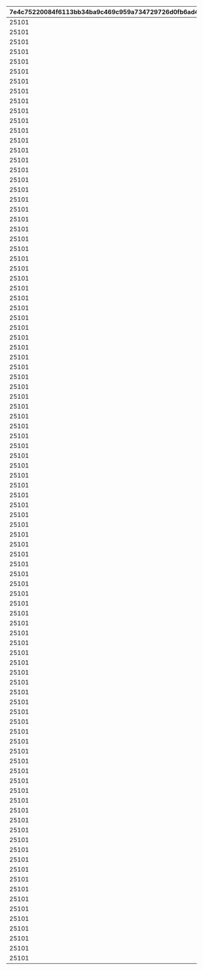 |7e4c75220084f6113bb34ba9c469c959a734729726d0fb6ad4bd5d2b87e512e4|a30028101faa6c8d26a761faa1505ee44c6d4a56be7afd611ae2ceea7c39e437|baa763a3736f991c9b8710adfcf93ffc7d586f3b0f56f6a82d49c1466a8d3f84|93a1eeb44984f27b4322858ad0ab2db8cb0393b28a916a9bb032ab73acfe2057|6f819548be3a6b2960f4682a51f009bdba8c077840ec5095230b50540aa4a873|34d20c32e6b631c8068fae3f94c962ac19787208293b8830b37b1989f969714c|7b0db4247f5bbeb1a6b73216d111f8e27bb38dba979bfce09c48ab4220143036|4a8660b364b36a2ee005ac1fbbb6fa7bbb604ccf30754e9e6631e1a01ade2693|c414a991901c5f5f45eb76d5ca3166cd60d5641edd0aab8ba3cab15e2d2c12fa|072a8212494cb8a4a9daa3587478502bf831b528d0ca0491ae8cf9264c5ae3d4|
| --- | --- | --- | --- | --- | --- | --- | --- | --- | --- |
|25101|0|0|5000000|2|101|3|0|111|0|
|25101|0|0|5000000|2|201|3|0|211|0|
|25101|0|0|5500000|2|301|2|0|311|0|
|25101|0|0|5500000|2|401|2|0|411|0|
|25101|0|0|6000000|2|501|3|0|511|0|
|25101|0|0|6000000|2|601|2|0|611|0|
|25101|0|0|6500000|2|701|2|0|711|0|
|25101|0|0|6500000|2|801|2|0|811|0|
|25101|0|0|7000000|2|901|3|0|911|0|
|25101|0|0|7000000|2|1001|2|0|1011|0|
|25101|0|1112|7500000|2|1101|2|0|1111|0|
|25101|0|1212|7500000|2|1201|2|0|1211|0|
|25101|0|0|8000000|2|1301|3|0|1311|0|
|25101|0|0|8000000|2|1401|2|0|1411|0|
|25101|0|0|8500000|2|1501|2|0|1511|0|
|25101|0|0|8500000|2|1601|2|0|1611|0|
|25101|0|0|9000000|2|1701|3|0|1711|0|
|25101|0|1812|9000000|2|1801|2|0|1811|0|
|25101|0|0|9500000|2|1901|2|0|1911|0|
|25101|0|0|9500000|2|2001|2|0|2011|0|
|25101|0|0|10000000|2|2101|3|0|2111|0|
|25101|0|0|10000000|2|2201|2|0|2211|0|
|25101|0|0|10500000|2|2301|2|0|2311|0|
|25101|0|0|10500000|2|2401|2|0|2411|0|
|25101|0|0|11000000|2|2501|3|0|2511|0|
|25101|0|2612|11000000|2|2601|2|0|2611|0|
|25101|0|2712|11500000|2|2701|2|0|2711|0|
|25101|0|2812|11500000|2|2801|2|0|2811|0|
|25101|0|0|12000000|2|2901|3|0|2911|0|
|25101|0|3012|12000000|2|3001|2|0|3011|0|
|25101|0|0|12500000|2|3101|2|0|3111|0|
|25101|0|0|12500000|2|3201|2|0|3211|0|
|25101|0|0|13000000|2|3301|3|0|3311|0|
|25101|0|0|13000000|2|3401|3|0|3411|0|
|25101|0|0|13500000|2|3501|3|0|3511|0|
|25101|0|0|13500000|2|3601|3|0|3611|0|
|25101|0|0|13500000|2|3701|3|0|3711|0|
|25101|0|3812|14000000|2|3801|3|0|3811|0|
|25101|0|0|14000000|2|3901|3|0|3911|0|
|25101|0|0|14000000|2|4001|3|0|4011|0|
|25101|0|0|14500000|2|4101|3|0|4111|0|
|25101|0|4212|14500000|2|4201|3|0|4211|0|
|25101|0|0|14500000|2|4301|3|0|4311|0|
|25101|0|0|15000000|2|4401|3|0|4411|0|
|25101|0|0|15000000|2|4501|3|0|4511|0|
|25101|0|0|15000000|2|4601|3|0|4611|0|
|25101|0|0|15500000|2|4701|3|0|4711|0|
|25101|0|0|15500000|2|4801|3|0|4811|0|
|25101|0|0|15500000|2|4901|3|0|4911|0|
|25101|0|0|16000000|2|5001|3|0|5011|0|
|25101|0|0|16000000|2|5101|3|0|5111|0|
|25101|0|0|16000000|2|5201|3|0|5211|0|
|25101|0|0|16500000|2|5301|3|0|5311|0|
|25101|0|5412|16500000|2|5401|3|0|5411|0|
|25101|0|0|16500000|2|5501|3|0|5511|0|
|25101|0|0|17000000|2|5601|3|0|5611|0|
|25101|0|0|17000000|2|5701|3|0|5711|0|
|25101|0|0|17000000|2|5801|3|0|5811|0|
|25101|0|0|17500000|2|5901|3|0|5911|0|
|25101|0|0|17500000|2|6001|3|0|6011|0|
|25101|0|0|17500000|2|6101|3|0|6111|0|
|25101|0|6212|18000000|2|6201|3|0|6211|0|
|25101|0|0|18000000|2|6301|3|0|6311|0|
|25101|0|0|18000000|2|6401|3|0|6411|0|
|25101|0|0|18500000|2|6501|3|0|6511|0|
|25101|0|0|18500000|2|6601|3|0|6611|0|
|25101|0|6712|18500000|2|6701|3|0|6711|0|
|25101|0|0|18500000|2|6801|3|0|6811|0|
|25101|0|0|19000000|2|6901|3|0|6911|0|
|25101|0|0|19000000|2|7001|3|0|7011|0|
|25101|0|0|19000000|2|7101|3|0|7111|0|
|25101|0|0|19000000|2|7201|3|0|7211|0|
|25101|0|0|19500000|2|7301|3|0|7311|0|
|25101|0|0|19500000|2|7401|3|0|7411|0|
|25101|0|0|19500000|2|7501|3|0|7511|0|
|25101|0|7612|19500000|2|7601|3|0|7611|0|
|25101|0|0|20000000|2|7701|3|0|7711|0|
|25101|0|0|20000000|2|7801|3|0|7811|0|
|25101|0|0|20000000|2|7901|3|0|7911|0|
|25101|0|0|20000000|2|8001|3|0|8011|0|
|25101|0|8112|20000000|2|8101|3|0|8111|0|
|25101|0|0|20000000|2|8201|3|0|8211|0|
|25101|0|8312|20000000|2|8301|3|0|8311|0|
|25101|0|0|20000000|2|8401|3|0|8411|0|
|25101|0|0|20000000|2|8501|3|0|8511|0|
|25101|0|0|20000000|2|8601|3|0|8611|0|
|25101|0|0|20000000|2|8701|3|0|8711|0|
|25101|0|0|20000000|2|8801|3|0|8811|0|
|25101|0|0|20000000|2|8901|3|0|8911|0|
|25101|0|0|20000000|2|9001|3|0|9011|0|
|25101|0|0|20000000|2|9101|3|0|9111|0|
|25101|0|9212|20000000|2|9201|3|0|9211|0|
|25101|0|0|20000000|2|9301|3|0|9311|0|
|25101|0|0|20000000|2|9401|3|0|9411|0|
|25101|0|0|20000000|2|9501|3|0|9511|0|
|25101|0|0|20000000|2|9601|3|0|9611|0|